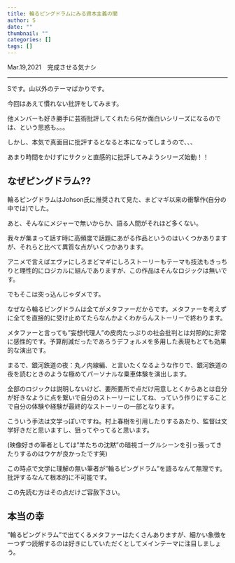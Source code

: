 ```yaml
---
title: 輪るピングドラムにみる資本主義の闇
author: S
date: ""
thumbnail: ""
categories: []
tags: []
---
```

Mar.19,2021　完成させる気ナシ

***

Sです。山以外のテーマばかりです。

今回はあえて慣れない批評をしてみます。

他メンバーも好き勝手に芸術批評してくれたら何か面白いシリーズになるのでは、という思惑も。。。

しかし、本気で真面目に批評するとなると本になってしまうので、、、

あまり時間をかけずにサクッと直感的に批評してみようシリーズ始動！！

## なぜピングドラム??

輪るピングドラムはJohson氏に推奨されて見た、まどマギ以来の衝撃作(自分の中では)でした。

あと、そんなにメジャーで無いからか、語る人間がそれほど多くない。

我々が集まって話す時に高頻度で話題にあがる作品というのはいくつかありますが、それらと比べて異質な点がいくつかあります。

アニメで言えばエヴァにしろまどマギにしろストーリーもテーマも技法もきっちりと理性的にロジカルに組んでありますが、この作品はそんなロジックは無いです。

でもそこは突っ込んじゃダメです。

なぜなら輪るピングドラムは全てがメタファーだからです。メタファーを考えずに全てを直接的に受け止めてたらなんかよくわからんストーリーで終わります。

メタファーと言っても”妄想代理人”の皮肉たっぷりの社会批判とは対照的に非常に感性的です。予算削減だったであろうデフォルメを多用した表現もとても効果的な演出です。

まるで、銀河鉄道の夜：丸ノ内線編、と言いたくなるような作りで、銀河鉄道の夜を読むときのような極めてパーソナルな乗車体験を演出します。

全部のロジックは説明しないけど、要所要所で点だけ用意しとくからあとは自分が好きなように点を繋いで自分のストーリーにしてね、っていう作りにすることで自分の体験や経験が最終的なストーリーの一部となります。

こういう手法は文学っぽいですね。村上春樹を引用したりするあたり、監督は文学好きだと思いますし、狙ってやってると思います。

(映像好きの筆者としては”羊たちの沈黙”の暗視ゴーグルシーンを引っ張ってきたりするのはウケが良かったです笑)

この時点で文学に理解の無い筆者が”輪るピングドラム”を語るなんて無理です。批評するなんて根本的に不可能です。

この先読む方はその点だけご容赦下さい。

## 本当の幸

”輪るピングドラム”で出てくるメタファーはたくさんありますが、細かい象徴を一つずつ読解するのは好きにしていただくとしてメインテーマに注目しましょう。
